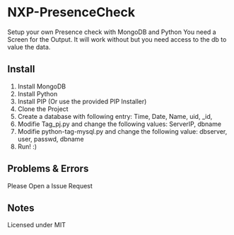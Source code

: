 # NXP-PresenceCheck

Setup your own Presence check with MongoDB and Python
You need a Screen for the Output. It will work without but you need access to the db to value the data.

## Install

1. Install MongoDB
2. Install Python
3. Install PIP (Or use the provided PIP Installer)
4. Clone the Project
5. Create a database with following entry: Time, Date, Name, uid, _id,
6. Modifie Tag_pj.py and change the following values: ServerIP, dbname
7. Modifie python-tag-mysql.py and change the following value: dbserver, user, passwd, dbname
8. Run! :) 

## Problems & Errors

Please Open a Issue Request

## Notes
Licensed under MIT

